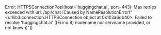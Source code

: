 Error: HTTPSConnectionPool(host='huggingchat.ai', port=443): Max retries exceeded with url: /api/chat (Caused by NameResolutionError("<urllib3.connection.HTTPSConnection object at 0x103a6db40>: Failed to resolve 'huggingchat.ai' ([Errno 8] nodename nor servname provided, or not known)"))